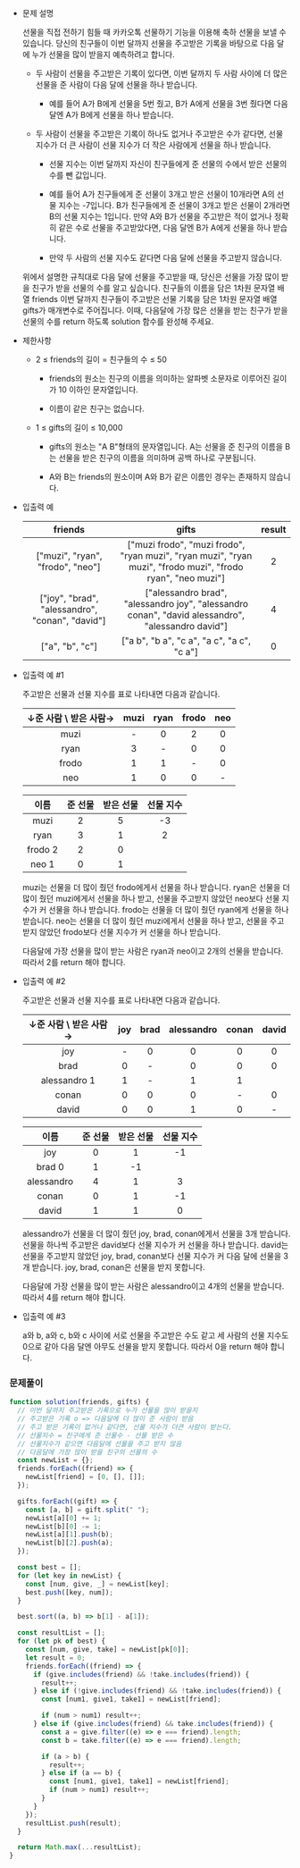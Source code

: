 - 문제 설명

  선물을 직접 전하기 힘들 때 카카오톡 선물하기 기능을 이용해 축하 선물을 보낼 수 있습니다. 당신의 친구들이 이번 달까지 선물을 주고받은 기록을 바탕으로 다음 달에 누가 선물을 많이 받을지 예측하려고 합니다.

  - 두 사람이 선물을 주고받은 기록이 있다면, 이번 달까지 두 사람 사이에 더 많은 선물을 준 사람이 다음 달에 선물을 하나 받습니다.

    - 예를 들어 A가 B에게 선물을 5번 줬고, B가 A에게 선물을 3번 줬다면 다음 달엔 A가 B에게 선물을 하나 받습니다.

  - 두 사람이 선물을 주고받은 기록이 하나도 없거나 주고받은 수가 같다면, 선물 지수가 더 큰 사람이 선물 지수가 더 작은 사람에게 선물을 하나 받습니다.

    - 선물 지수는 이번 달까지 자신이 친구들에게 준 선물의 수에서 받은 선물의 수를 뺀 값입니다.

    - 예를 들어 A가 친구들에게 준 선물이 3개고 받은 선물이 10개라면 A의 선물 지수는 -7입니다. B가 친구들에게 준 선물이 3개고 받은 선물이 2개라면 B의 선물 지수는 1입니다. 만약 A와 B가 선물을 주고받은 적이 없거나 정확히 같은 수로 선물을 주고받았다면, 다음 달엔 B가 A에게 선물을 하나 받습니다.

    - 만약 두 사람의 선물 지수도 같다면 다음 달에 선물을 주고받지 않습니다.

  위에서 설명한 규칙대로 다음 달에 선물을 주고받을 때, 당신은 선물을 가장 많이 받을 친구가 받을 선물의 수를 알고 싶습니다.
  친구들의 이름을 담은 1차원 문자열 배열 friends 이번 달까지 친구들이 주고받은 선물 기록을 담은 1차원 문자열 배열 gifts가 매개변수로 주어집니다. 이때, 다음달에 가장 많은 선물을 받는 친구가 받을 선물의 수를 return 하도록 solution 함수를 완성해 주세요.

- 제한사항

  - 2 ≤ friends의 길이 = 친구들의 수 ≤ 50

    - friends의 원소는 친구의 이름을 의미하는 알파벳 소문자로 이루어진 길이가 10 이하인 문자열입니다.

    - 이름이 같은 친구는 없습니다.

  - 1 ≤ gifts의 길이 ≤ 10,000

    - gifts의 원소는 "A B"형태의 문자열입니다. A는 선물을 준 친구의 이름을 B는 선물을 받은 친구의 이름을 의미하며 공백 하나로 구분됩니다.

    - A와 B는 friends의 원소이며 A와 B가 같은 이름인 경우는 존재하지 않습니다.

- 입출력 예

  |                     friends                     |                                                    gifts                                                    | result |
  | :---------------------------------------------: | :---------------------------------------------------------------------------------------------------------: | :----: |
  |        ["muzi", "ryan", "frodo", "neo"]         | ["muzi frodo", "muzi frodo", "ryan muzi", "ryan muzi", "ryan muzi", "frodo muzi", "frodo ryan", "neo muzi"] |   2    |
  | ["joy", "brad", "alessandro", "conan", "david"] |      ["alessandro brad", "alessandro joy", "alessandro conan", "david alessandro", "alessandro david"]      |   4    |
  |                 ["a", "b", "c"]                 |                                 ["a b", "b a", "c a", "a c", "a c", "c a"]                                  |   0    |

- 입출력 예 #1

  주고받은 선물과 선물 지수를 표로 나타내면 다음과 같습니다.

  | ↓준 사람 \ 받은 사람→ | muzi | ryan | frodo | neo |
  | :-------------------: | :--: | :--: | :---: | :-: |
  |         muzi          |  -   |  0   |   2   |  0  |
  |         ryan          |  3   |  -   |   0   |  0  |
  |         frodo         |  1   |  1   |   -   |  0  |
  |          neo          |  1   |  0   |   0   |  -  |

  |  이름   | 준 선물 | 받은 선물 | 선물 지수 |
  | :-----: | :-----: | :-------: | :-------: |
  |  muzi   |    2    |     5     |    -3     |
  |  ryan   |    3    |     1     |     2     |
  | frodo 2 |    2    |     0     |
  |  neo 1  |    0    |     1     |

  muzi는 선물을 더 많이 줬던 frodo에게서 선물을 하나 받습니다.
  ryan은 선물을 더 많이 줬던 muzi에게서 선물을 하나 받고, 선물을 주고받지 않았던 neo보다 선물 지수가 커 선물을 하나 받습니다.
  frodo는 선물을 더 많이 줬던 ryan에게 선물을 하나 받습니다.
  neo는 선물을 더 많이 줬던 muzi에게서 선물을 하나 받고, 선물을 주고받지 않았던 frodo보다 선물 지수가 커 선물을 하나 받습니다.

  다음달에 가장 선물을 많이 받는 사람은 ryan과 neo이고 2개의 선물을 받습니다. 따라서 2를 return 해야 합니다.

- 입출력 예 #2

  주고받은 선물과 선물 지수를 표로 나타내면 다음과 같습니다.

  | ↓준 사람 \ 받은 사람→ | joy | brad | alessandro | conan | david |
  | :-------------------: | :-: | :--: | :--------: | :---: | :---: |
  |          joy          |  -  |  0   |     0      |   0   |   0   |
  |         brad          |  0  |  -   |     0      |   0   |   0   |
  |     alessandro 1      |  1  |  -   |     1      |   1   |
  |         conan         |  0  |  0   |     0      |   -   |   0   |
  |         david         |  0  |  0   |     1      |   0   |   -   |

  |    이름    | 준 선물 | 받은 선물 | 선물 지수 |
  | :--------: | :-----: | :-------: | :-------: |
  |    joy     |    0    |     1     |    -1     |
  |   brad 0   |    1    |    -1     |
  | alessandro |    4    |     1     |     3     |
  |   conan    |    0    |     1     |    -1     |
  |   david    |    1    |     1     |     0     |

  alessandro가 선물을 더 많이 줬던 joy, brad, conan에게서 선물을 3개 받습니다. 선물을 하나씩 주고받은 david보다 선물 지수가 커 선물을 하나 받습니다.
  david는 선물을 주고받지 않았던 joy, brad, conan보다 선물 지수가 커 다음 달에 선물을 3개 받습니다.
  joy, brad, conan은 선물을 받지 못합니다.

  다음달에 가장 선물을 많이 받는 사람은 alessandro이고 4개의 선물을 받습니다. 따라서 4를 return 해야 합니다.

- 입출력 예 #3

  a와 b, a와 c, b와 c 사이에 서로 선물을 주고받은 수도 같고 세 사람의 선물 지수도 0으로 같아 다음 달엔 아무도 선물을 받지 못합니다. 따라서 0을 return 해야 합니다.

### 문제풀이

```javascript
function solution(friends, gifts) {
  // 이번 달까지 주고받은 기록으로 누가 선물을 많이 받을지
  // 주고받은 기록 o => 다음달에 더 많이 준 사람이 받음
  // 주고 받은 기록이 없거나 같다면, 선물 지수가 더큰 사람이 받는다.
  // 선물지수 = 친구에게 준 선물수 - 선물 받은 수
  // 선물지수가 같으면 다음달에 선물을 주고 받지 않음
  // 다음달에 가장 많이 받을 친구의 선물의 수
  const newList = {};
  friends.forEach((friend) => {
    newList[friend] = [0, [], []];
  });

  gifts.forEach((gift) => {
    const [a, b] = gift.split(" ");
    newList[a][0] += 1;
    newList[b][0] -= 1;
    newList[a][1].push(b);
    newList[b][2].push(a);
  });

  const best = [];
  for (let key in newList) {
    const [num, give, _] = newList[key];
    best.push([key, num]);
  }

  best.sort((a, b) => b[1] - a[1]);

  const resultList = [];
  for (let pk of best) {
    const [num, give, take] = newList[pk[0]];
    let result = 0;
    friends.forEach((friend) => {
      if (give.includes(friend) && !take.includes(friend)) {
        result++;
      } else if (!give.includes(friend) && !take.includes(friend)) {
        const [num1, give1, take1] = newList[friend];

        if (num > num1) result++;
      } else if (give.includes(friend) && take.includes(friend)) {
        const a = give.filter((e) => e === friend).length;
        const b = take.filter((e) => e === friend).length;

        if (a > b) {
          result++;
        } else if (a == b) {
          const [num1, give1, take1] = newList[friend];
          if (num > num1) result++;
        }
      }
    });
    resultList.push(result);
  }

  return Math.max(...resultList);
}
```
